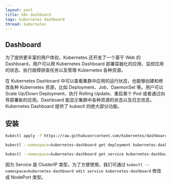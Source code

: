 ```yaml
---
layout: post
title: k8s dashboard
tags: kubernetes dashboard
thread: kubernetes
---
```


## Dashboard

为了提供更丰富的用户体验，Kubernetes 还开发了一个基于 Web 的 Dashboard，用户可以用 Kubernetes Dashboard 部署容器化的应用、监控应用的状态、执行故障排查任务以及管理 Kubernetes 各种资源。

在 Kubernetes Dashboard 中可以查看集群中应用的运行状态，也能够创建和修改各种 Kubernetes 资源，比如 Deployment、Job、DaemonSet 等。用户可以 Scale Up/Down Deployment、执行 Rolling Update、重启某个 Pod 或者通过向导部署新的应用。Dashboard 能显示集群中各种资源的状态以及日志信息。Kubernetes Dashboard 提供了 kubectl 的绝大部分功能。

## 安装

```bash
kubectl apply -f https://raw.githubusercontent.com/kubernetes/dashboard/v2.0.4/aio/deploy/recommended.yaml

kubectl --namespace=kubernetes-dashboard get deployment kubernetes-dashboard

kubectl --namespace=kubernetes-dashboard get service kubernetes-dashboard
```

因为 Service 是 ClusterIP 类型，为了方便使用，我们可通过 `kubectl --namespace=kubernetes-dashboard edit service kubernetes-dashboard` 修改成 NodePort 类型。
